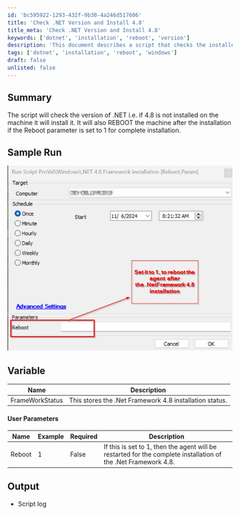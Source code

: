 ```yaml
---
id: 'bc595922-1293-432f-9b30-4a246d517606'
title: 'Check .NET Version and Install 4.8'
title_meta: 'Check .NET Version and Install 4.8'
keywords: ['dotnet', 'installation', 'reboot', 'version']
description: 'This document describes a script that checks the installed version of .NET Framework on a machine. If version 4.8 is not present, the script will install it and reboot the machine if specified. It also provides details on user parameters and output logs.'
tags: ['dotnet', 'installation', 'reboot', 'windows']
draft: false
unlisted: false
---
```

## Summary

The script will check the version of .NET i.e. if 4.8 is not installed on the machine it will install it. It will also REBOOT the machine after the installation if the Reboot parameter is set to 1 for complete installation.

## Sample Run

![Sample Run](../../../static/img/.NET-4.8-Framework-installation/image_1.png)

## Variable

| Name              | Description                                               |
|-------------------|-----------------------------------------------------------|
| FrameWorkStatus    | This stores the .Net Framework 4.8 installation status.  |

#### User Parameters

| Name    | Example | Required | Description                                                                                      |
|---------|---------|----------|--------------------------------------------------------------------------------------------------|
| Reboot  | 1       | False    | If this is set to 1, then the agent will be restarted for the complete installation of the .Net Framework 4.8. |

## Output

- Script log











